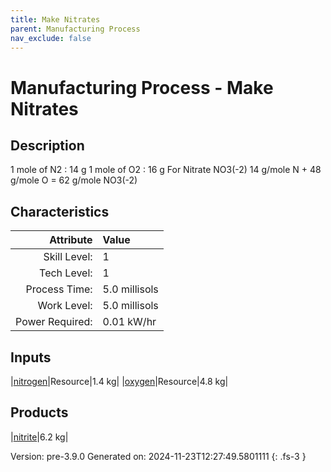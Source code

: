 ```yaml
---
title: Make Nitrates
parent: Manufacturing Process
nav_exclude: false
---
```

# Manufacturing Process - Make Nitrates

## Description
 &#10;&#9;&#9;&#9;1 mole of N2 : 14 g&#10;&#9;&#9;&#9;1 mole of O2 : 16 g&#10;&#9;&#9;&#9;For Nitrate NO3(-2) &#10;&#9;&#9;&#9;14 g/mole N + 48 g/mole O &#61; 62 g/mole NO3(-2) &#10;&#9;&#9;&#9;&#10;&#9;&#9;

## Characteristics

| Attribute      | Value |
|--------:|:------|
|Skill Level:|1|
|Tech Level:|1|
|Process Time:|5.0 millisols|
|Work Level:|5.0 millisols|
|Power Required:|0.01 kW/hr|

## Inputs

|[nitrogen](../resource/nitrogen.html)|Resource|1.4 kg|
|[oxygen](../resource/oxygen.html)|Resource|4.8 kg|

## Products

|[nitrite](../resource/nitrite.html)|6.2 kg|


Version: pre-3.9.0 Generated on: 2024-11-23T12:27:49.5801111
{: .fs-3 }

